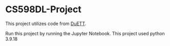 # CS598DL-Project

This project utilizes code from [DuETT](https://github.com/layer6ai-labs/DuETT/tree/master).

Run this project by running the Jupyter Notebook. This project used python 3.9.18
